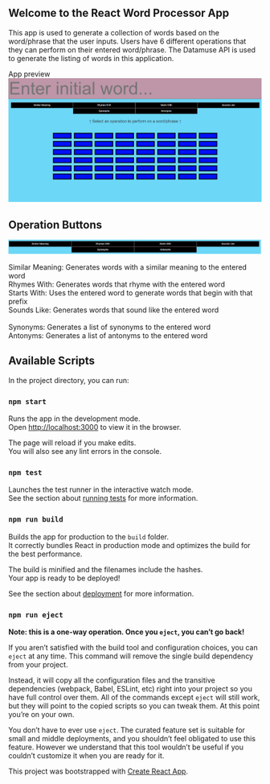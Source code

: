 ## Welcome to the React Word Processor App
This app is used to generate a collection of words based on the word/phrase that the user inputs. Users have 6 different operations that they can perform on their entered word/phrase. The Datamuse API is used to generate the listing of words in this application.

App preview
![Application](/public/wordApp.png)


## Operation Buttons
![Application](/public/operations.png)

Similar Meaning: Generates words with a similar meaning to the entered word <br />
Rhymes With: Generates words that rhyme with the entered word      <br />
Starts With: Uses the entered word to generate words that begin with that prefix       <br />
Sounds Like: Generates words that sound like the entered word      <br />  
Synonyms: Generates a list of synonyms to the entered word         <br />
Antonyms: Generates a list of antonyms to the entered word         <br />



## Available Scripts

In the project directory, you can run:

### `npm start`

Runs the app in the development mode.<br />
Open [http://localhost:3000](http://localhost:3000) to view it in the browser.

The page will reload if you make edits.<br />
You will also see any lint errors in the console.

### `npm test`

Launches the test runner in the interactive watch mode.<br />
See the section about [running tests](https://facebook.github.io/create-react-app/docs/running-tests) for more information.

### `npm run build`

Builds the app for production to the `build` folder.<br />
It correctly bundles React in production mode and optimizes the build for the best performance.

The build is minified and the filenames include the hashes.<br />
Your app is ready to be deployed!

See the section about [deployment](https://facebook.github.io/create-react-app/docs/deployment) for more information.

### `npm run eject`

**Note: this is a one-way operation. Once you `eject`, you can’t go back!**

If you aren’t satisfied with the build tool and configuration choices, you can `eject` at any time. This command will remove the single build dependency from your project.

Instead, it will copy all the configuration files and the transitive dependencies (webpack, Babel, ESLint, etc) right into your project so you have full control over them. All of the commands except `eject` will still work, but they will point to the copied scripts so you can tweak them. At this point you’re on your own.

You don’t have to ever use `eject`. The curated feature set is suitable for small and middle deployments, and you shouldn’t feel obligated to use this feature. However we understand that this tool wouldn’t be useful if you couldn’t customize it when you are ready for it.


This project was bootstrapped with [Create React App](https://github.com/facebook/create-react-app).

